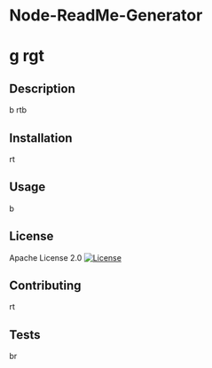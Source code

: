 # Node-ReadMe-Generator
# g rgt
## Description
b rtb
## Installation
 rt
## Usage
b 
## License
Apache License 2.0 [![License](https://img.shields.io/badge/License-Apache%202.0-blue.svg)](https://opensource.org/licenses/Apache-2.0)
## Contributing
rt 
## Tests
br